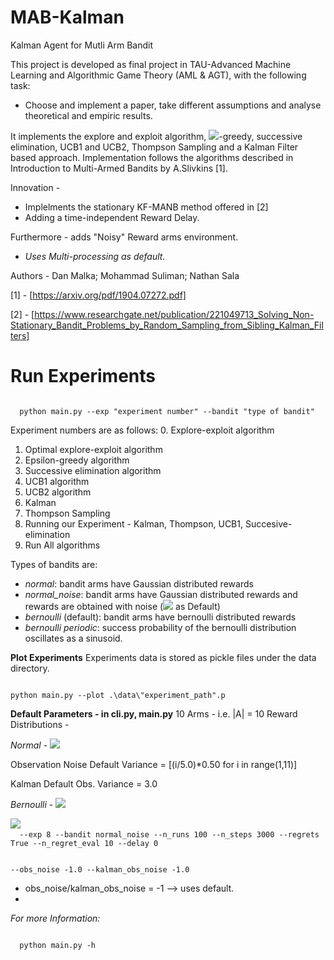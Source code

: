 # MAB-Kalman
Kalman Agent for Mutli Arm Bandit

This project is developed as final project in TAU-Advanced Machine Learning and Algorithmic Game Theory (AML & AGT),
with the following task:
- Choose and implement a paper, take different assumptions and analyse theoretical and empiric results.

It implements the explore and exploit algorithm, <img src="https://render.githubusercontent.com/render/math?math=$\epsilon$">-greedy, successive elimination, UCB1 and UCB2, Thompson Sampling and a Kalman Filter based approach. 
Implementation follows the algorithms described in Introduction to Multi-Armed Bandits by A.Slivkins [1].

Innovation - 
- Implelments the stationary KF-MANB method offered in [2]
- Adding a time-independent Reward Delay.

Furthermore - adds "Noisy" Reward arms environment.

- *Uses Multi-processing as default.*


Authors - 
Dan Malka;
Mohammad Suliman;
Nathan Sala

[1] - [https://arxiv.org/pdf/1904.07272.pdf]

[2] - [https://www.researchgate.net/publication/221049713_Solving_Non-Stationary_Bandit_Problems_by_Random_Sampling_from_Sibling_Kalman_Filters]

# Run Experiments
<code>
  python main.py --exp "experiment number" --bandit "type of bandit"  
</code>
  
Experiment numbers are as follows: 
  0. Explore-exploit algorithm
  1. Optimal explore-exploit algorithm
  2. Epsilon-greedy algorithm
  3. Successive elimination algorithm
  4. UCB1 algorithm
  5. UCB2 algorithm
  6. Kalman
  7. Thompson Sampling
  8. Running our Experiment - Kalman, Thompson, UCB1, Succesive-elimination
  9. Run All algorithms


Types of bandits are:
- *normal*: bandit arms have Gaussian distributed rewards
- *normal_noise*: bandit arms have Gaussian distributed rewards and rewards are obtained with noise (<img src="https://render.githubusercontent.com/render/math?math=$\sigma^2_{obs} = 3.0$"> as Default)
- *bernoulli* (default): bandit arms have bernoulli distributed rewards
- *bernoulli periodic*: success probability of the bernoulli distribution oscillates as a sinusoid.

**Plot Experiments**
Experiments data is stored as pickle files under the data directory.

<code>
python main.py --plot .\data\"experiment_path".p
</code>


**Default Parameters - in cli.py, main.py**
10 Arms - i.e. |A| = 10
Reward Distributions - 

*Normal* - <img src="https://render.githubusercontent.com/render/math?math=$\mu_i = [0.5, 1.0..+0.5k] k\in [0,|A|] , \quad \sigma^2_i = [0.5, 1.0..+0.5k] k\in [0,|A|]$">

Observation Noise Default Variance = [(i/5.0)*0.50 for i in range(1,11)]

Kalman Default Obs. Variance = 3.0

*Bernoulli* - <img src="https://render.githubusercontent.com/render/math?math=$P_i = [0.4, 0.45, 0.5, 0.55, 0.6] $">

<img src="https://render.githubusercontent.com/render/math?math=$\sigma^2_{obs} = 3.0$"> 

<code>
  --exp 8 --bandit normal_noise --n_runs 100 --n_steps 3000 --regrets True --n_regret_eval 10 --delay 0
  
  --obs_noise -1.0 --kalman_obs_noise -1.0
</code>

 - obs_noise/kalman_obs_noise = -1 --> uses default.
 - 
*For more Information:*

<code>
  python main.py -h
</code>
  

